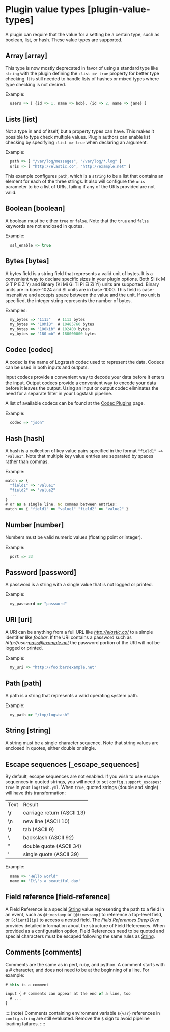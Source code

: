 # Plugin value types [plugin-value-types]

A plugin can require that the value for a setting be a certain type, such as boolean, list, or hash. These value types are supported.

## Array [array]

This type is now mostly deprecated in favor of using a standard type like `string` with the plugin defining the `:list => true` property for better type checking. It is still needed to handle lists of hashes or mixed types where type checking is not desired.

Example:

```js
  users => [ {id => 1, name => bob}, {id => 2, name => jane} ]
```


## Lists [list]

Not a type in and of itself, but a property types can have. This makes it possible to type check multiple values. Plugin authors can enable list checking by specifying `:list => true` when declaring an argument.

Example:

```js
  path => [ "/var/log/messages", "/var/log/*.log" ]
  uris => [ "http://elastic.co", "http://example.net" ]
```

This example configures `path`, which is a `string` to be a list that contains an element for each of the three strings. It also will configure the `uris` parameter to be a list of URIs, failing if any of the URIs provided are not valid.


## Boolean [boolean]

A boolean must be either `true` or `false`. Note that the `true` and `false` keywords are not enclosed in quotes.

Example:

```js
  ssl_enable => true
```


## Bytes [bytes]

A bytes field is a string field that represents a valid unit of bytes. It is a convenient way to declare specific sizes in your plugin options. Both SI (k M G T P E Z Y) and Binary (Ki Mi Gi Ti Pi Ei Zi Yi) units are supported. Binary units are in base-1024 and SI units are in base-1000. This field is case-insensitive and accepts space between the value and the unit. If no unit is specified, the integer string represents the number of bytes.

Examples:

```js
  my_bytes => "1113"   # 1113 bytes
  my_bytes => "10MiB"  # 10485760 bytes
  my_bytes => "100kib" # 102400 bytes
  my_bytes => "180 mb" # 180000000 bytes
```


## Codec [codec]

A codec is the name of Logstash codec used to represent the data. Codecs can be used in both inputs and outputs.

Input codecs provide a convenient way to decode your data before it enters the input. Output codecs provide a convenient way to encode your data before it leaves the output. Using an input or output codec eliminates the need for a separate filter in your Logstash pipeline.

A list of available codecs can be found at the [Codec Plugins](/lsr/codec-plugins.md) page.

Example:

```js
  codec => "json"
```


## Hash [hash]

A hash is a collection of key value pairs specified in the format `"field1" => "value1"`. Note that multiple key value entries are separated by spaces rather than commas.

Example:

```js
match => {
  "field1" => "value1"
  "field2" => "value2"
  ...
}
# or as a single line. No commas between entries:
match => { "field1" => "value1" "field2" => "value2" }
```


## Number [number]

Numbers must be valid numeric values (floating point or integer).

Example:

```js
  port => 33
```


## Password [password]

A password is a string with a single value that is not logged or printed.

Example:

```js
  my_password => "password"
```


## URI [uri]

A URI can be anything from a full URL like *http://elastic.co/* to a simple identifier like *foobar*. If the URI contains a password such as *http://user:pass@example.net* the password portion of the URI will not be logged or printed.

Example:

```js
  my_uri => "http://foo:bar@example.net"
```


## Path [path]

A path is a string that represents a valid operating system path.

Example:

```js
  my_path => "/tmp/logstash"
```


## String [string]

A string must be a single character sequence. Note that string values are enclosed in quotes, either double or single.

## Escape sequences [_escape_sequences]

By default, escape sequences are not enabled. If you wish to use escape sequences in quoted strings, you will need to set `config.support_escapes: true` in your `logstash.yml`. When `true`, quoted strings (double and single) will have this transformation:

|     |     |
| --- | --- |
| Text | Result |
| \r | carriage return (ASCII 13) |
| \n | new line (ASCII 10) |
| \t | tab (ASCII 9) |
| \\ | backslash (ASCII 92) |
| \" | double quote (ASCII 34) |
| \' | single quote (ASCII 39) |

Example:

```js
  name => "Hello world"
  name => 'It\'s a beautiful day'
```


## Field reference [field-reference]

A Field Reference is a special [String](#string) value representing the path to a field in an event, such as `@timestamp` or `[@timestamp]` to reference a top-level field, or `[client][ip]` to access a nested field. The *Field References Deep Dive* provides detailed information about the structure of Field References. When provided as a configuration option, Field References need to be quoted and special characters must be escaped following the same rules as [String](#string).


## Comments [comments]

Comments are the same as in perl, ruby, and python. A comment starts with a *#* character, and does not need to be at the beginning of a line. For example:

```js
# this is a comment

input { # comments can appear at the end of a line, too
  # ...
}
```

::::{note}
Comments containing environment variable `${var}` references in `config.string` are still evaluated. Remove the `$` sign to avoid pipeline loading failures.
::::